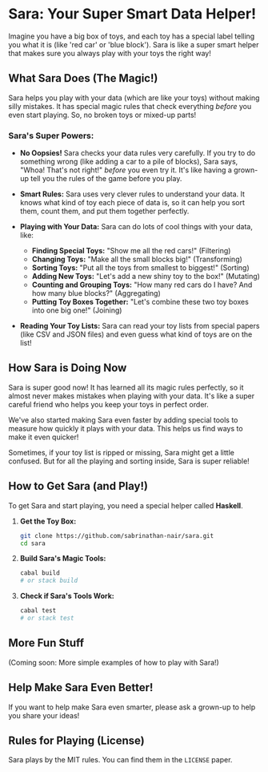 # Sara: Your Super Smart Data Helper!

Imagine you have a big box of toys, and each toy has a special label telling you what it is (like 'red car' or 'blue block'). Sara is like a super smart helper that makes sure you always play with your toys the right way!

## What Sara Does (The Magic!)

Sara helps you play with your data (which are like your toys) without making silly mistakes. It has special magic rules that check everything *before* you even start playing. So, no broken toys or mixed-up parts!

### Sara's Super Powers:

-   **No Oopsies!** Sara checks your data rules very carefully. If you try to do something wrong (like adding a car to a pile of blocks), Sara says, "Whoa! That's not right!" *before* you even try it. It's like having a grown-up tell you the rules of the game before you play.

-   **Smart Rules:** Sara uses very clever rules to understand your data. It knows what kind of toy each piece of data is, so it can help you sort them, count them, and put them together perfectly.

-   **Playing with Your Data:** Sara can do lots of cool things with your data, like:
    -   **Finding Special Toys:** "Show me all the red cars!" (Filtering)
    -   **Changing Toys:** "Make all the small blocks big!" (Transforming)
    -   **Sorting Toys:** "Put all the toys from smallest to biggest!" (Sorting)
    -   **Adding New Toys:** "Let's add a new shiny toy to the box!" (Mutating)
    -   **Counting and Grouping Toys:** "How many red cars do I have? And how many blue blocks?" (Aggregating)
    -   **Putting Toy Boxes Together:** "Let's combine these two toy boxes into one big one!" (Joining)

-   **Reading Your Toy Lists:** Sara can read your toy lists from special papers (like CSV and JSON files) and even guess what kind of toys are on the list!

## How Sara is Doing Now

Sara is super good now! It has learned all its magic rules perfectly, so it almost never makes mistakes when playing with your data. It's like a super careful friend who helps you keep your toys in perfect order.

We've also started making Sara even faster by adding special tools to measure how quickly it plays with your data. This helps us find ways to make it even quicker!

Sometimes, if your toy list is ripped or missing, Sara might get a little confused. But for all the playing and sorting inside, Sara is super reliable!

## How to Get Sara (and Play!)

To get Sara and start playing, you need a special helper called **Haskell**.

1.  **Get the Toy Box:**
    ```bash
    git clone https://github.com/sabrinathan-nair/sara.git
    cd sara
    ```

2.  **Build Sara's Magic Tools:**
    ```bash
    cabal build
    # or stack build
    ```

3.  **Check if Sara's Tools Work:**
    ```bash
    cabal test
    # or stack test
    ```

## More Fun Stuff

(Coming soon: More simple examples of how to play with Sara!)

## Help Make Sara Even Better!

If you want to help make Sara even smarter, please ask a grown-up to help you share your ideas!

## Rules for Playing (License)

Sara plays by the MIT rules. You can find them in the `LICENSE` paper.